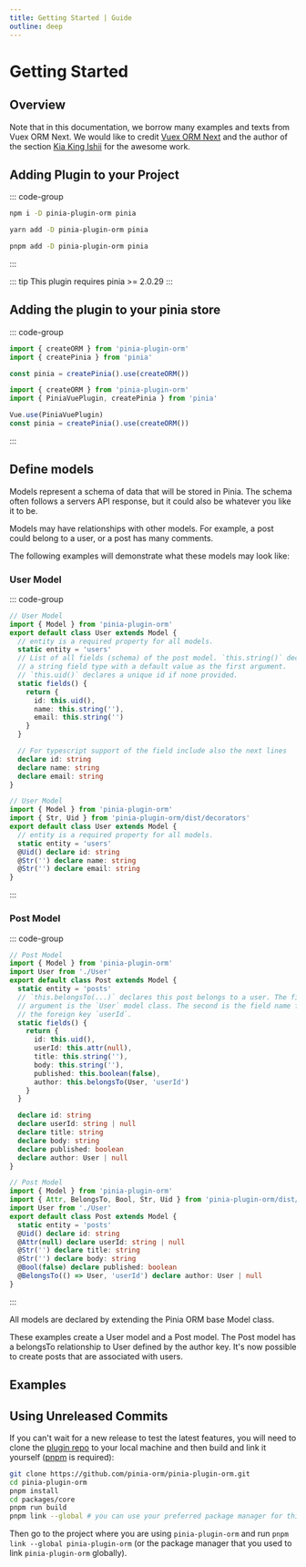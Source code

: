 ```yaml
---
title: Getting Started | Guide
outline: deep
---
```


# Getting Started

## Overview

Note that in this documentation, we borrow many examples and texts from Vuex ORM Next. We would like to credit [Vuex ORM Next](https://next.vuex-orm.org) and the author of the section [Kia King Ishii](https://twitter.com/KiaKing85) for the awesome work.

## Adding Plugin to your Project

::: code-group

```bash [npm]
npm i -D pinia-plugin-orm pinia
```

```bash [yarn]
yarn add -D pinia-plugin-orm pinia
```

```bash [pnpm]
pnpm add -D pinia-plugin-orm pinia
```

:::

::: tip
This plugin requires pinia >= 2.0.29
:::

## Adding the plugin to your pinia store

::: code-group

```ts [vue3]
import { createORM } from 'pinia-plugin-orm'
import { createPinia } from 'pinia'

const pinia = createPinia().use(createORM())
```

```ts [vue2]
import { createORM } from 'pinia-plugin-orm'
import { PiniaVuePlugin, createPinia } from 'pinia'

Vue.use(PiniaVuePlugin)
const pinia = createPinia().use(createORM())
```

:::

## Define models

Models represent a schema of data that will be stored in Pinia. The schema often follows a servers API response, but it could also be whatever you like it to be.

Models may have relationships with other models. For example, a post could belong to a user, or a post has many comments.

The following examples will demonstrate what these models may look like:

### User Model

::: code-group

```ts [Fields Method]
// User Model
import { Model } from 'pinia-plugin-orm'
export default class User extends Model {
  // entity is a required property for all models.
  static entity = 'users'
  // List of all fields (schema) of the post model. `this.string()` declares
  // a string field type with a default value as the first argument.
  // `this.uid()` declares a unique id if none provided.
  static fields() {
    return {
      id: this.uid(),
      name: this.string(''),
      email: this.string('')
    }
  }

  // For typescript support of the field include also the next lines
  declare id: string
  declare name: string
  declare email: string
}
```

```ts [Decorator Method]
// User Model
import { Model } from 'pinia-plugin-orm'
import { Str, Uid } from 'pinia-plugin-orm/dist/decorators'
export default class User extends Model {
  // entity is a required property for all models.
  static entity = 'users'
  @Uid() declare id: string
  @Str('') declare name: string
  @Str('') declare email: string
}
```

:::

### Post Model

::: code-group

```ts [Fields Method]
// Post Model
import { Model } from 'pinia-plugin-orm'
import User from './User'
export default class Post extends Model {
  static entity = 'posts'
  // `this.belongsTo(...)` declares this post belongs to a user. The first
  // argument is the `User` model class. The second is the field name for
  // the foreign key `userId`.
  static fields() {
    return {
      id: this.uid(),
      userId: this.attr(null),
      title: this.string(''),
      body: this.string(''),
      published: this.boolean(false),
      author: this.belongsTo(User, 'userId')
    }
  }

  declare id: string
  declare userId: string | null
  declare title: string
  declare body: string
  declare published: boolean
  declare author: User | null
}
```

```ts [Decorator Method]
// Post Model
import { Model } from 'pinia-plugin-orm'
import { Attr, BelongsTo, Bool, Str, Uid } from 'pinia-plugin-orm/dist/decorators'
import User from './User'
export default class Post extends Model {
  static entity = 'posts'
  @Uid() declare id: string
  @Attr(null) declare userId: string | null
  @Str('') declare title: string
  @Str('') declare body: string
  @Bool(false) declare published: boolean
  @BelongsTo(() => User, 'userId') declare author: User | null
}
```

:::

All models are declared by extending the Pinia ORM base Model class.

These examples create a User model and a Post model. The Post model has a belongsTo relationship to User defined by the author key. It's now possible to create posts that are associated with users.

## Examples

<!--@include: ../../examples/README.md-->

## Using Unreleased Commits

If you can't wait for a new release to test the latest features, you will need to clone the [plugin repo](https://github.com/pinia-orm/pinia-plugin-orm) to your local machine and then build and link it yourself ([pnpm](https://pnpm.io) is required):

```bash
git clone https://github.com/pinia-orm/pinia-plugin-orm.git
cd pinia-plugin-orm
pnpm install
cd packages/core
pnpm run build
pnpm link --global # you can use your preferred package manager for this step
```

Then go to the project where you are using `pinia-plugin-orm` and run `pnpm link --global pinia-plugin-orm` (or the package manager that you used to link `pinia-plugin-orm` globally).
